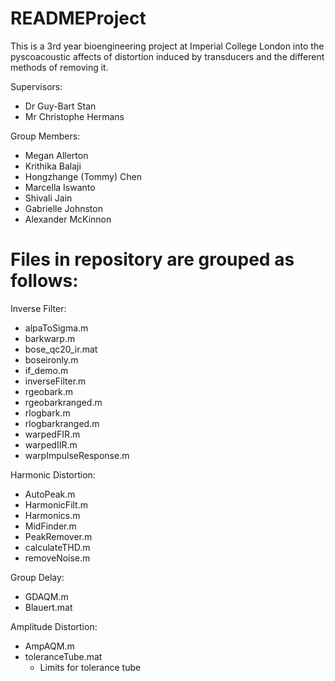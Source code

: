 # READMEProject
This is a 3rd year bioengineering project at Imperial College London into the pyscoacoustic affects of distortion induced by transducers and the different methods of removing it. 

Supervisors:
- Dr Guy-Bart Stan
- Mr Christophe Hermans

Group Members:
- Megan Allerton
- Krithika Balaji
- Hongzhange (Tommy) Chen
- Marcella Iswanto
- Shivali Jain
- Gabrielle Johnston
- Alexander McKinnon

# Files in repository are grouped as follows:
Inverse Filter:
- alpaToSigma.m
- barkwarp.m
- bose_qc20_ir.mat
- boseironly.m
- if_demo.m
- inverseFilter.m
- rgeobark.m
- rgeobarkranged.m
- rlogbark.m
- rlogbarkranged.m
- warpedFIR.m
- warpedIIR.m
- warpImpulseResponse.m
  
Harmonic Distortion:
- AutoPeak.m
- HarmonicFilt.m
- Harmonics.m
- MidFinder.m
- PeakRemover.m
- calculateTHD.m
- removeNoise.m

Group Delay:
- GDAQM.m
- Blauert.mat

Amplitude Distortion:
- AmpAQM.m
- toleranceTube.mat
  - Limits for tolerance tube
